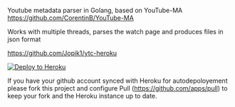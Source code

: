 Youtube metadata parser in Golang, based on YouTube-MA https://github.com/CorentinB/YouTube-MA

Works with multiple threads, parses the watch page and produces files in json format

https://github.com/Jopik1/ytc-heroku


[![Deploy to Heroku](https://www.herokucdn.com/deploy/button.png)](https://heroku.com/deploy?template=https://github.com/Jopik1/ytc-heroku/tree/master)


If you have your github account synced with Heroku for autodepoloyement please fork this project and configure Pull (https://github.com/apps/pull) to keep your fork and the Heroku instance up to date.

